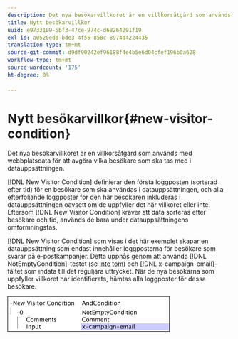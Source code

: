 ```yaml
---
description: Det nya besökarvillkoret är en villkorsåtgärd som används med webbplatsdata för att avgöra vilka besökare som ska tas med i datauppsättningen.
title: Nytt besökarvillkor
uuid: e9733109-5bf3-47ce-974c-d68264291f19
exl-id: a0520edd-bde3-4f55-858c-8974d4224435
translation-type: tm+mt
source-git-commit: d9df90242ef96188f4e4b5e6d04cfef196b0a628
workflow-type: tm+mt
source-wordcount: '175'
ht-degree: 0%

---
```


# Nytt besökarvillkor{#new-visitor-condition}

Det nya besökarvillkoret är en villkorsåtgärd som används med webbplatsdata för att avgöra vilka besökare som ska tas med i datauppsättningen.

[!DNL New Visitor Condition] definierar den första loggposten (sorterad efter tid) för en besökare som ska användas i datauppsättningen, och alla efterföljande loggposter för den här besökaren inkluderas i datauppsättningen oavsett om de uppfyller det här villkoret eller inte. Eftersom [!DNL New Visitor Condition] kräver att data sorteras efter besökare och tid, används de bara under datauppsättningens omformningsfas.

[!DNL New Visitor Condition] som visas i det här exemplet skapar en datauppsättning som endast innehåller loggposterna för besökare som svarar på e-postkampanjer. Detta uppnås genom att använda [!DNL NotEmptyCondition]-testet (se [Inte tom](../../../../home/c-dataset-const-proc/c-conditions/c-test-ops/c-test-op-con.md#section-1decb9d887894073a1b6b3d985729ac8)) och [!DNL x-campaign-email]-fältet som indata till det reguljära uttrycket. När de nya besökarna som uppfyller villkoret har identifierats, hämtas alla loggposter för dessa besökare.

![](assets/cfg_Transformation_NewVisitorCondition.png)
